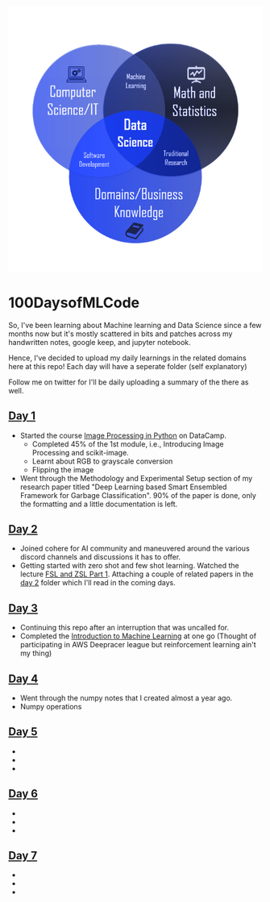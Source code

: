 ![Cover Image](cover.jpg)

# 100DaysofMLCode
So, I've been learning about Machine learning and Data Science
since a few months now but it's mostly scattered in bits and patches
across my handwritten notes, google keep, and jupyter notebook.

Hence, I've decided to upload my daily learnings in the related domains
here at this repo! 
Each day will have a seperate folder (self explanatory)

Follow me on twitter for I'll be daily uploading a summary of the there 
as well.

## [Day 1](https://github.com/Anann99/100DaysofMLCode/tree/main/Day%201)

- Started the course [Image Processing in Python]() on DataCamp.
  - Completed 45% of the 1st module, i.e., Introducing Image Processing and scikit-image.
  - Learnt about RGB to grayscale conversion
  - Flipping the image 
- Went through the Methodology and Experimental Setup section of my research paper titled "Deep Learning based Smart Ensembled Framework for Garbage Classification". 90% of the paper is done, only the formatting and a little documentation is left.
  

## [Day 2](https://github.com/Anann99/100DaysofMLCode/tree/main/Day%202)

- Joined cohere for AI community and maneuvered around the various discord channels and discussions it has to offer.
- Getting started with zero shot and few shot learning. Watched the lecture [FSL and ZSL Part 1](https://youtu.be/ppC9ruaVuQQ). Attaching a couple of related papers in the [day 2](https://github.com/Anann99/100DaysofMLCode/tree/main/Day%202) folder which I'll read in the coming days.

## [Day 3]()

- Continuing this repo after an interruption that was uncalled for. 
- Completed the [Introduction to Machine Learning](https://student.deepracer.com/learn) at one go (Thought of participating in AWS Deepracer league but reinforcement learning ain't my thing)
  

## [Day 4]()

- Went through the numpy notes that I created almost a year ago. 
- Numpy operations
  

## [Day 5]()

- 
- 
- 

## [Day 6]()

- 
- 
- 

## [Day 7]()

- 
- 
- 




